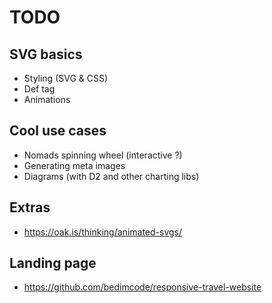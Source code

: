 # TODO

## SVG basics

- Styling (SVG & CSS)
- Def tag
- Animations

## Cool use cases

- Nomads spinning wheel (interactive ?)
- Generating meta images
- Diagrams (with D2 and other charting libs)

## Extras

- <https://oak.is/thinking/animated-svgs/>

## Landing page

- <https://github.com/bedimcode/responsive-travel-website>
